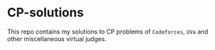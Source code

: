 # CP-solutions

This repo contains my solutions to CP problems of `Codeforces`, `UVa` and other miscellaneous virtual judges.